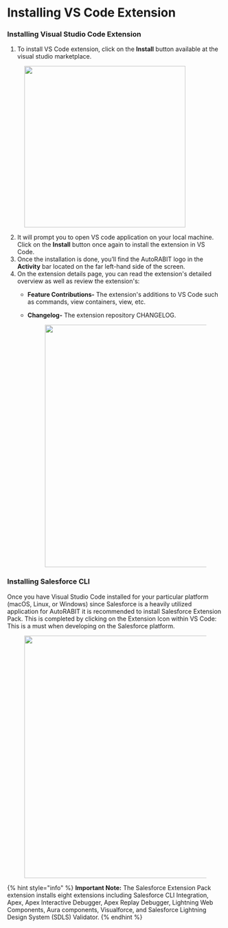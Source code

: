 # Installing VS Code Extension

### Installing Visual Studio Code Extension <a href="#installing-visual-studio-code-extension" id="installing-visual-studio-code-extension"></a>

1. To install VS Code extension, click on the **Install** button available at the visual studio marketplace.

<figure><img src="https://cdn.document360.io/8711f4e7-c040-4616-aac9-d947f87e4619/Images/Documentation/image-681.png" alt="" width="375"><figcaption></figcaption></figure>

2. It will prompt you to open VS code application on your local machine. Click on the **Install** button once again to install the extension in VS Code.&#x20;
3. Once the installation is done, you’ll find the AutoRABIT logo in the **Activity** bar located on the far left-hand side of the screen.
4. On the extension details page, you can read the extension's detailed overview as well as review the extension's:
   * **Feature Contributions-** The extension's additions to VS Code such as commands, view containers, view, etc.
   *   **Changelog-** The extension repository CHANGELOG.

       <figure><img src="https://cdn.document360.io/8711f4e7-c040-4616-aac9-d947f87e4619/Images/Documentation/image-998(1).png" alt="" width="563"><figcaption></figcaption></figure>

### Installing Salesforce CLI <a href="#installing-salesforce-cli" id="installing-salesforce-cli"></a>

Once you have Visual Studio Code installed for your particular platform (macOS, Linux, or Windows) since Salesforce is a heavily utilized application for AutoRABIT it is recommended to install Salesforce Extension Pack. This is completed by clicking on the Extension Icon within VS Code: This is a must when developing on the Salesforce platform.

<figure><img src="https://cdn.document360.io/8711f4e7-c040-4616-aac9-d947f87e4619/Images/Documentation/image-1624076274583.png" alt="" width="563"><figcaption></figcaption></figure>

{% hint style="info" %}
**Important Note:** The Salesforce Extension Pack extension installs eight extensions including Salesforce CLI Integration, Apex, Apex Interactive Debugger, Apex Replay Debugger, Lightning Web Components, Aura components, Visualforce, and Salesforce Lightning Design System (SDLS) Validator.
{% endhint %}
